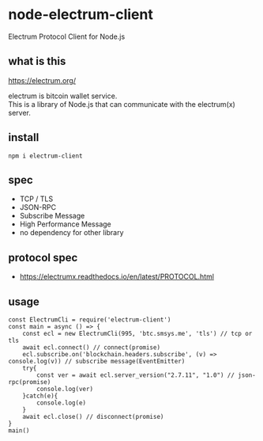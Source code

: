 # node-electrum-client

Electrum Protocol Client for Node.js

## what is this

https://electrum.org/

electrum is bitcoin wallet service.  
This is a library of Node.js that can communicate with the electrum(x) server.  

## install

```
npm i electrum-client
```

## spec

* TCP / TLS
* JSON-RPC
* Subscribe Message
* High Performance Message
* no dependency for other library

## protocol spec

* https://electrumx.readthedocs.io/en/latest/PROTOCOL.html

## usage

```
const ElectrumCli = require('electrum-client')
const main = async () => {
    const ecl = new ElectrumCli(995, 'btc.smsys.me', 'tls') // tcp or tls
    await ecl.connect() // connect(promise)
    ecl.subscribe.on('blockchain.headers.subscribe', (v) => console.log(v)) // subscribe message(EventEmitter)
    try{
        const ver = await ecl.server_version("2.7.11", "1.0") // json-rpc(promise)
        console.log(ver)
    }catch(e){
        console.log(e)
    }
    await ecl.close() // disconnect(promise)
}
main()
```


